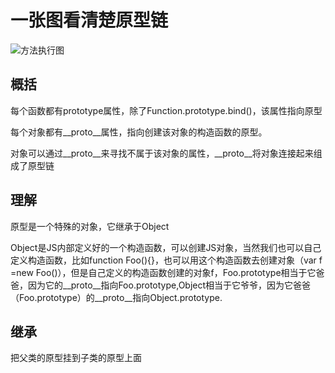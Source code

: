 
# 一张图看清楚原型链

 ![方法执行图](/img/jsPrototype.png "JS原型链")

 ## 概括
 每个函数都有prototype属性，除了Function.prototype.bind()，该属性指向原型

 每个对象都有__proto__属性，指向创建该对象的构造函数的原型。

 对象可以通过__proto__来寻找不属于该对象的属性，__proto__将对象连接起来组成了原型链
 ## 理解
 原型是一个特殊的对象，它继承于Object

 Object是JS内部定义好的一个构造函数，可以创建JS对象，当然我们也可以自己定义构造函数，比如function Foo(){}，也可以用这个构造函数去创建对象（var f =new Foo()），但是自己定义的构造函数创建的对象f，Foo.prototype相当于它爸爸，因为它的__proto__指向Foo.prototype,Object相当于它爷爷，因为它爸爸（Foo.prototype）的__proto__指向Object.prototype.

 ## 继承 
 把父类的原型挂到子类的原型上面